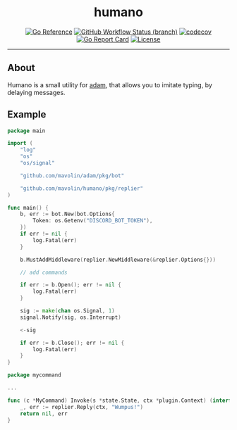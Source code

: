 <div align="center">
<h1>humano</h1>

[![Go Reference](https://pkg.go.dev/badge/github.com/mavolin/humano.svg)](https://pkg.go.dev/github.com/mavolin/humano)
[![GitHub Workflow Status (branch)](https://img.shields.io/github/workflow/status/mavolin/adam/Test/develop?label=tests)](https://github.com/mavolin/humano/actions)
[![codecov](https://codecov.io/gh/mavolin/adam/branch/develop/graph/badge.svg?token=3qRIAudu4r)](https://codecov.io/gh/mavolin/adam)
[![Go Report Card](https://goreportcard.com/badge/github.com/mavolin/adam)](https://goreportcard.com/report/github.com/mavolin/adam)
[![License](https://img.shields.io/github/license/mavolin/dismock)](https://github.com/mavolin/dismock/blob/v2/LICENSE)
</div>

---

## About

Humano is a small utility for [adam](https://github.com/mavolin/adam), that allows you to imitate typing, by delaying messages.

## Example

```go
package main

import (
	"log"
	"os"
	"os/signal"

	"github.com/mavolin/adam/pkg/bot"

	"github.com/mavolin/humano/pkg/replier"
)

func main() {
	b, err := bot.New(bot.Options{
		Token: os.Getenv("DISCORD_BOT_TOKEN"),
	})
	if err != nil {
		log.Fatal(err)
	}

	b.MustAddMiddleware(replier.NewMiddleware(&replier.Options{}))

	// add commands

	if err := b.Open(); err != nil {
		log.Fatal(err)
	}

	sig := make(chan os.Signal, 1)
	signal.Notify(sig, os.Interrupt)

	<-sig

	if err := b.Close(); err != nil {
		log.Fatal(err)
	}
}
```

```go
package mycommand

...

func (c *MyCommand) Invoke(s *state.State, ctx *plugin.Context) (interface{}, error) {
	_, err := replier.Reply(ctx, "Wumpus!")
	return nil, err
}
```
